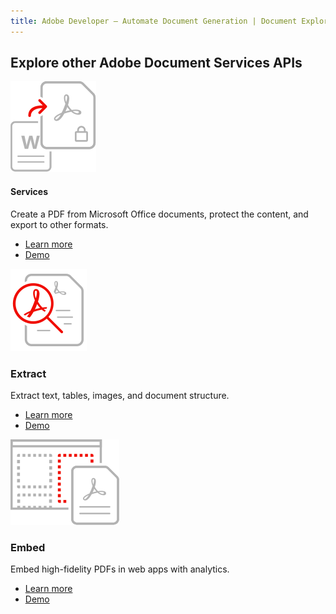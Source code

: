 ```yaml
---
title: Adobe Developer — Automate Document Generation | Document Explore | Adobe
---
```


<TitleBlock slots="heading" theme="light" className='titleBlock-align-left'/>

## Explore other Adobe Document Services APIs

<ProductCard slots="icon, heading, text, buttons" theme="light" width="33%" className="product-card-compact-img product-card-compact-img-service"/>

![Create Source Support](../../images/create_secure_support.svg)

#### Services

Create a PDF from Microsoft Office documents, protect the content, and export to other formats.

* [Learn more](/src/pages/apis/pdf-services.md)
* [Demo](https://documentcloud.adobe.com/view-sdk-demo/index.html#/view/FULL_WINDOW/Bodea%20Brochure.pdf)


<ProductCard slots="icon, heading, text, buttons" theme="light" width="33%" className="product-card-compact-img product-card-compact-img-service"/>

![Extract-v2](../../images/Extract-v2.svg)

### Extract

Extract text, tables, images, and document structure.

* [Learn more](/src/pages/apis/pdf-extract.md)
* [Demo](https://documentcloud.adobe.com/view-sdk-demo/index.html#/view/FULL_WINDOW/Bodea%20Brochure.pdf)


<ProductCard slots="icon, heading, text, buttons" theme="light" width="33%" className="product-card-compact-img product-card-compact-img-service"/>

![Customizable Experience](../../images/customizable_experience.svg)

### Embed

Embed high-fidelity PDFs in web apps with analytics.

* [Learn more](/src/pages/apis/pdf-embed.md)
* [Demo](https://documentcloud.adobe.com/view-sdk-demo/index.html#/view/FULL_WINDOW/Bodea%20Brochure.pdf)